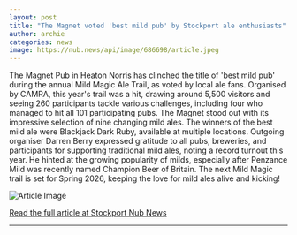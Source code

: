 ```yaml
---
layout: post
title: "The Magnet voted 'best mild pub' by Stockport ale enthusiasts"
author: archie
categories: news
image: https://nub.news/api/image/686698/article.jpeg
---
```

The Magnet Pub in Heaton Norris has clinched the title of 'best mild pub' during the annual Mild Magic Ale Trail, as voted by local ale fans. Organised by CAMRA, this year's trail was a hit, drawing around 5,500 visitors and seeing 260 participants tackle various challenges, including four who managed to hit all 101 participating pubs. The Magnet stood out with its impressive selection of nine changing mild ales. The winners of the best mild ale were Blackjack Dark Ruby, available at multiple locations. Outgoing organiser Darren Berry expressed gratitude to all pubs, breweries, and participants for supporting traditional mild ales, noting a record turnout this year. He hinted at the growing popularity of milds, especially after Penzance Mild was recently named Champion Beer of Britain. The next Mild Magic trail is set for Spring 2026, keeping the love for mild ales alive and kicking!

![Article Image](https://nub.news/api/image/686698/article.jpeg)

[Read the full article at Stockport Nub News](https://stockport.nub.news/news/local-news/the-magnet-voted-best-mild-pub-by-stockport-ale-enthusiasts-270270)

---
